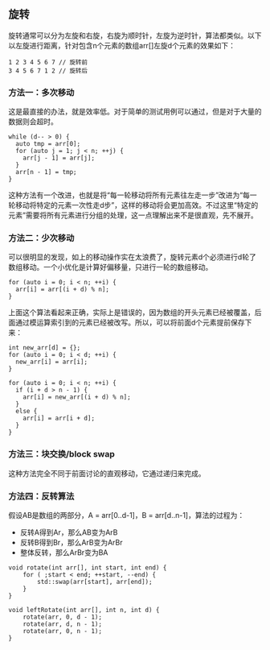 ## 旋转

旋转通常可以分为左旋和右旋，右旋为顺时针，左旋为逆时针，算法都类似。以下以左旋进行距离，针对包含n个元素的数组arr[]左旋d个元素的效果如下：

```
1 2 3 4 5 6 7 // 旋转前
3 4 5 6 7 1 2 // 旋转后
```


### 方法一：多次移动

这是最直接的办法，就是效率低。对于简单的测试用例可以通过，但是对于大量的数据则会超时。

```
while (d-- > 0) {
  auto tmp = arr[0];
  for (auto j = 1; j < n; ++j) {
    arr[j - 1] = arr[j];
  }
  arr[n - 1] = tmp;
}
```

这种方法有一个改进，也就是将“每一轮移动将所有元素往左走一步”改进为“每一轮移动将特定的元素一次性走d步”，这样的移动将会更加高效。不过这里“特定的元素”需要将所有元素进行分组的处理，这一点理解出来不是很直观，先不展开。


### 方法二：少次移动

可以很明显的发现，如上的移动操作实在太浪费了，旋转元素d个必须进行d轮了数组移动。一个小优化是计算好偏移量，只进行一轮的数组移动。

```
for (auto i = 0; i < n; ++i) {
  arr[i] = arr[(i + d) % n];
}
```

上面这个算法看起来正确，实际上是错误的，因为数组的开头元素已经被覆盖，后面通过模运算索引到的元素已经被改写。所以，可以将前面d个元素提前保存下来：

```
int new_arr[d] = {};
for (auto i = 0; i < d; ++i) {
  new_arr[i] = arr[i];
}

for (auto i = 0; i < n; ++i) {
  if (i + d > n - 1) {
    arr[i] = new_arr[(i + d) % n];
  }
  else {
    arr[i] = arr[i + d];
  }  
}
```


### 方法三：块交换/block swap

这种方法完全不同于前面讨论的直观移动，它通过递归来完成。


### 方法四：反转算法

假设AB是数组的两部分，A = arr[0..d-1]，B = arr[d..n-1]，算法的过程为：

- 反转A得到Ar，那么AB变为ArB
- 反转B得到Br，那么ArB变为ArBr
- 整体反转，那么ArBr变为BA

```
void rotate(int arr[], int start, int end) {
    for ( ;start < end; ++start, --end) {
        std::swap(arr[start], arr[end]);
    }
}

void leftRotate(int arr[], int n, int d) {
    rotate(arr, 0, d - 1);
    rotate(arr, d, n - 1);
    rotate(arr, 0, n - 1);
}
```
